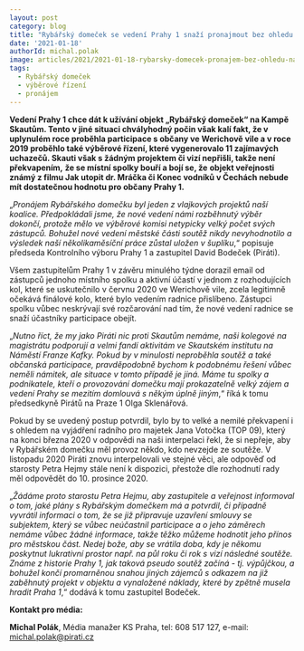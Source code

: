 ```yaml
---
layout: post
category: blog
title: "Rybářský domeček se vedení Prahy 1 snaží pronajmout bez ohledu na výsledky proběhlého výběrového řízení a na participaci občanů"
date: '2021-01-18'
authorId: michal.polak
image: articles/2021/2021-01-18-rybarsky-domecek-pronajem-bez-ohledu-na-vysledky-vyberoveho-rizeni.jpg
tags:
  - Rybářský domeček
  - výběrové řízení
  - pronájem
---
```


**Vedení Prahy 1 chce dát k užívání objekt „Rybářský domeček“ na Kampě Skautům. Tento v jiné situaci chvályhodný počin však kalí fakt, že v uplynulém roce proběhla participace s občany ve Werichově vile a v roce 2019 proběhlo také výběrové řízení, které vygenerovalo 11 zajímavých uchazečů. Skauti však s žádným projektem či vizí nepřišli, takže není překvapením,** **že se místní spolky bouří a bojí se, že** **objekt veřejnosti známý z filmu Jak utopit dr. Mráčka či Konec vodníků v Čechách nebude mít dostatečnou hodnotu pro občany Prahy 1.**

„_Pronájem Rybářského domečku byl jeden z vlajkových projektů naší koalice. Předpokládali jsme, že nové vedení námi rozběhnutý výběr dokončí, protože mělo ve výběrové komisi netypicky velký počet svých zástupců. Bohužel nové vedení městské části soutěž nikdy nevyhodnotilo a výsledek naší několikaměsíční práce zůstal uložen v šuplíku_,“ popisuje předseda Kontrolního výboru Prahy 1 a zastupitel David Bodeček (Piráti).

Všem zastupitelům Prahy 1 v závěru minulého týdne dorazil email od zástupců jednoho místního spolku a aktivní účastí v jednom z rozhodujících kol, které se uskutečnilo v červnu 2020 ve Werichově vile, zcela legitimně očekává finálové kolo, které bylo vedením radnice přislíbeno. Zástupci spolku vůbec neskrývají své rozčarování nad tím, že nové vedení radnice se snaží účastníky participace obejít.

„_Nutno říct, že my jako Piráti nic proti Skautům nemáme, naši kolegové na magistrátu podporují a velmi fandí aktivitám ve Skautském institutu na Náměstí Franze Kafky. Pokud by v minulosti neproběhla soutěž a také občanská participace, pravděpodobně bychom k podobnému řešení vůbec neměli námitek, ale situace v tomto případě je jiná. Máme tu spolky a podnikatele, kteří o provozování domečku mají prokazatelně velký zájem a vedení Prahy se mezitím domlouvá s někým úplně jiným_,“ říká k tomu předsedkyně Pirátů na Praze 1 Olga Sklenářová.

Pokud by se uvedený postup potvrdil, bylo by to velké a nemilé překvapení i s ohledem na vyjádření radního pro majetek Jana Votočka (TOP 09), který na konci března 2020 v odpovědi na naši interpelaci řekl, že si nepřeje, aby v Rybářském domečku měl provoz někdo, kdo nevzejde ze soutěže. V listopadu 2020 Piráti znovu interpelovali ve stejné věci, ale odpověď od starosty Petra Hejmy stále není k dispozici, přestože dle rozhodnutí rady měl odpovědět do 10. prosince 2020.

„_Žádáme proto starostu Petra Hejmu, aby zastupitele a veřejnost informoval o tom, jaké plány s Rybářským domečkem má a potvrdil, či případně vyvrátil informaci o tom, že se již připravuje uzavření smlouvy se subjektem, který se vůbec neúčastnil participace a o jeho záměrech nemáme vůbec žádné informace, takže těžko můžeme hodnotit jeho přínos pro městskou část. Nedej bože, aby se vrátila doba, kdy je někomu poskytnut lukrativní prostor např. na půl roku či rok s vizí následné soutěže. Známe z historie Prahy 1, jak taková pseudo soutěž začíná - tj. výpůjčkou, a bohužel končí promarněnou snahou jiných zájemců s odkazem na již zaběhnutý projekt v objektu a vynaložené náklady, které by zpětně musela hradit Praha 1_,“ dodává k tomu zastupitel Bodeček.

**Kontakt pro média:**

**Michal Polák**, Média manažer KS Praha, tel: 608 517 127, e-mail: [michal.polak@pirati.cz](mailto:michal.polak@pirati.cz)
